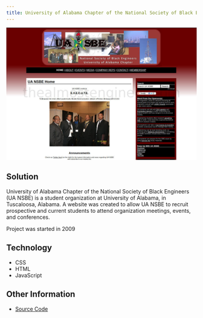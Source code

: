 ```yaml
---
title: University of Alabama Chapter of the National Society of Black Engineers
---
```


<img src="/images/portfolio_uansbe.jpg" alt="UA NSBE Screenshot">

## Solution

University of Alabama Chapter of the National Society of Black Engineers (UA NSBE) is a student organization at
University of Alabama, in Tuscaloosa, Alabama. A website was created to allow UA NSBE to recruit prospective and
current students to attend organization meetings, events, and conferences.

Project was started in 2009

## Technology

* CSS 
* HTML
* JavaScript

## Other Information

* <a href="https://github.com/almostengr/uansbe-website" target="_blank">Source Code</a>
